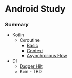 # Android Study

### Summary  
- Kotlin
  - Coroutine
    - [Basic](./summary/coroutine/basic.md)
    - [Context](./summary/coroutine/context.md)
    - [Asynchronous Flow](./summary/coroutine/asynchronous_flow.md)
- DI
  - [Dagger Hilt](./summary/di/dagger_hilt.md)
  - Koin - TBD